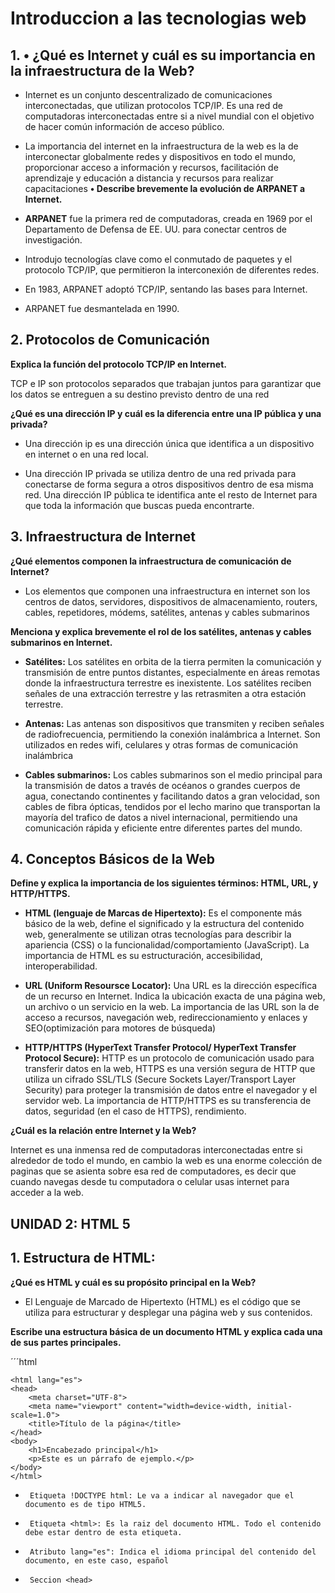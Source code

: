 # Introduccion a las tecnologias web

## 1. •	¿Qué es Internet y cuál es su importancia en la infraestructura de la Web?

- Internet es un conjunto descentralizado de comunicaciones interconectadas, que utilizan protocolos TCP/IP. Es una red de computadoras interconectadas entre si a nivel mundial con el objetivo de hacer común información de acceso público.

- La importancia del internet en la infraestructura de la web es la de interconectar globalmente redes y dispositivos en todo el mundo, proporcionar acceso a información y recursos, facilitación de aprendizaje y educación a distancia y recursos para realizar capacitaciones
**•	Describe brevemente la evolución de ARPANET a Internet.**

- **ARPANET** fue la primera red de computadoras, creada en 1969 por el Departamento de Defensa de EE. UU. para conectar centros de investigación.
- Introdujo tecnologías clave como el conmutado de paquetes y el protocolo TCP/IP, que permitieron la interconexión de diferentes redes.
- En 1983, ARPANET adoptó TCP/IP, sentando las bases para Internet.
- ARPANET fue desmantelada en 1990.

## 2. Protocolos de Comunicación

**Explica la función del protocolo TCP/IP en Internet.**

TCP e IP son protocolos separados que trabajan juntos para garantizar que los datos se entreguen a su destino previsto dentro de una red

**¿Qué es una dirección IP y cuál es la diferencia entre una IP pública y una privada?**

 - Una dirección ip es una dirección única que identifica a un dispositivo en internet o en una red local.

- Una dirección IP privada se utiliza dentro de una red privada para conectarse de forma segura a otros dispositivos dentro de esa misma red. Una dirección IP pública te identifica ante el resto de Internet para que toda la información que buscas pueda encontrarte.


## 3. Infraestructura de Internet

**¿Qué elementos componen la infraestructura de comunicación de Internet?**

- Los elementos que componen una infraestructura en internet son los centros de datos, servidores, dispositivos de almacenamiento, routers, cables, repetidores, módems, satélites, antenas y cables submarinos





**Menciona y explica brevemente el rol de los satélites, antenas y cables submarinos en Internet.**

-	**Satélites:** Los satélites en orbita de la tierra permiten la comunicación y transmisión de entre puntos distantes, especialmente en áreas remotas donde la infraestructura terrestre es inexistente. Los satélites reciben señales de una extracción terrestre y las retrasmiten a otra estación terrestre.

-	**Antenas:** Las antenas son dispositivos que transmiten y reciben señales de radiofrecuencia, permitiendo la conexión inalámbrica a Internet. Son utilizados en redes wifi, celulares y otras formas de comunicación inalámbrica

-	**Cables submarinos:** Los cables submarinos son el medio principal para la transmisión de datos a través de océanos o grandes cuerpos de agua, conectando continentes y facilitando datos a gran velocidad, son cables de fibra ópticas, tendidos por el lecho marino que transportan la mayoría del trafico de datos a nivel internacional, permitiendo una comunicación rápida y eficiente entre diferentes partes del mundo.

## 4. Conceptos Básicos de la Web

**Define y explica la importancia de los siguientes términos: HTML, URL, y HTTP/HTTPS.**

-    **HTML (lenguaje de Marcas de Hipertexto):**  Es el componente más básico de la web, define el significado y la estructura del contenido web, generalmente se utilizan otras tecnologías para describir la apariencia (CSS) o la funcionalidad/comportamiento (JavaScript). La importancia de HTML es su estructuración, accesibilidad, interoperabilidad.

-   **URL (Uniform Resoursce Locator):** Una URL es la dirección específica de un recurso en Internet. Indica la ubicación exacta de una página web, un archivo o un servicio en la web. La importancia de las URL son la de acceso a recursos, navegación web, redireccionamiento y enlaces y SEO(optimización para motores de búsqueda)

-    **HTTP/HTTPS (HyperText Transfer Protocol/ HyperText Transfer Protocol Secure):**
HTTP es un protocolo de comunicación usado para transferir datos en la web, HTTPS es una versión segura de HTTP que utiliza un cifrado SSL/TLS (Secure Sockets Layer/Transport Layer Security) para proteger la transmisión de datos entre el navegador y el servidor web. La importancia de HTTP/HTTPS es su transferencia de datos, seguridad (en el caso de HTTPS), rendimiento.

**¿Cuál es la relación entre Internet y la Web?**

Internet es una inmensa red de computadoras interconectadas entre si alrededor de todo el mundo, en cambio la web es una enorme colección de paginas que se asienta sobre esa red de computadores, es decir que cuando navegas desde tu computadora o celular usas internet para acceder a la web.



## UNIDAD 2: HTML 5

## 1. Estructura de HTML:
**¿Qué es HTML y cuál es su propósito principal en la Web?**
- El Lenguaje de Marcado de Hipertexto (HTML) es el código que se utiliza para estructurar y desplegar una página web y sus contenidos.

**Escribe una estructura básica de un documento HTML y explica cada una de sus partes principales.**

´´´html
<!DOCTYPE html>
    <html lang="es">
    <head>
        <meta charset="UTF-8">
        <meta name="viewport" content="width=device-width, initial-scale=1.0">
        <title>Título de la página</title>
    </head>
    <body>
        <h1>Encabezado principal</h1>
        <p>Este es un párrafo de ejemplo.</p>
    </body>
    </html>
    

-      Etiqueta !DOCTYPE html: Le va a indicar al navegador que el documento es de tipo HTML5.
-      Etiqueta <html>: Es la raiz del documento HTML. Todo el contenido debe estar dentro de esta etiqueta.
-      Atributo lang="es": Indica el idioma principal del contenido del documento, en este caso, español
-      Seccion <head>
